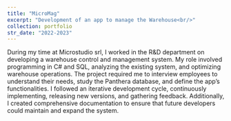 ```yaml
---
title: "MicroMag"
excerpt: "Development of an app to manage the Warehouse<br/>"
collection: portfolio
str_date: "2022-2023"
---
```


During my time at Microstudio srl, I worked in the R&D department on developing a warehouse control and management system. My role involved programming in C# and SQL, analyzing the existing system, and optimizing warehouse operations. The project required me to interview employees to understand their needs, study the Panthera database, and define the app’s functionalities. I followed an iterative development cycle, continuously implementing, releasing new versions, and gathering feedback. Additionally, I created comprehensive documentation to ensure that future developers could maintain and expand the system.